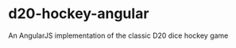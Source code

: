 d20-hockey-angular
==================

An AngularJS implementation of the classic D20 dice hockey game
